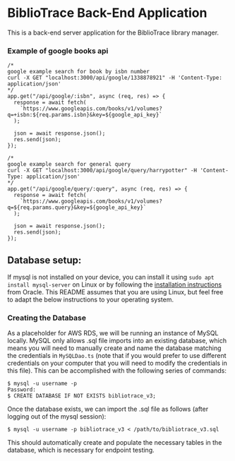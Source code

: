 # BiblioTrace Back-End Application

This is a back-end server application for the BiblioTrace library manager.

### Example of google books api
```
/*
google example search for book by isbn number
curl -X GET "localhost:3000/api/google/1338878921" -H 'Content-Type: application/json'
*/
app.get("/api/google/:isbn", async (req, res) => {
  response = await fetch(
    `https://www.googleapis.com/books/v1/volumes?q=+isbn:${req.params.isbn}&key=${google_api_key}`
  );

  json = await response.json();
  res.send(json);
});

/*
google example search for general query
curl -X GET "localhost:3000/api/google/query/harrypotter" -H 'Content-Type: application/json'
*/
app.get("/api/google/query/:query", async (req, res) => {
  response = await fetch(
    `https://www.googleapis.com/books/v1/volumes?q=${req.params.query}&key=${google_api_key}`
  );

  json = await response.json();
  res.send(json);
});
```
## Database setup:
If mysql is not installed on your device, you can install it using `sudo apt install mysql-server` on Linux or by following the [installation instructions](https://dev.mysql.com/downloads/) from Oracle.
This README assumes that you are using Linux, but feel free to adapt the below instructions to your operating system.  
### Creating the Database
As a placeholder for AWS RDS, we will be running an instance of MySQL locally. MySQL only allows .sql file imports into an existing database, which means you will need to manually create and name the database matching the credentials in `MySQLDao.ts` (note that if you would prefer to use different credentials on your computer that you will need to modify the credentials in this file). This can be accomplished with the following series of commands:
```
$ mysql -u username -p
Password:
$ CREATE DATABASE IF NOT EXISTS bibliotrace_v3;
```
Once the database exists, we can import the .sql file as follows (after logging out of the mysql session): 
```
$ mysql -u username -p bibliotrace_v3 < /path/to/bibliotrace_v3.sql
```
This should automatically create and populate the necessary tables in the database, which is necessary for endpoint testing.
